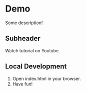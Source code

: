 # Demo

Some description!

## Subheader

Watch tutorial on Youtube.

## Local Development

1. Open index.html in your browser.
2. Have fun!
